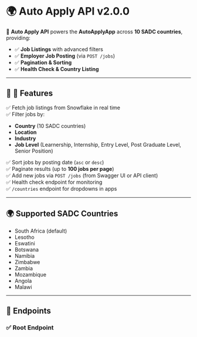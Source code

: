 # 🌍 Auto Apply API v2.0.0

🚀 **Auto Apply API** powers the **AutoApplyApp** across **10 SADC countries**, providing:
- ✅ **Job Listings** with advanced filters
- ✅ **Employer Job Posting** (via `POST /jobs`)
- ✅ **Pagination & Sorting**
- ✅ **Health Check & Country Listing**

---

## 📌 **🌟 Features**
✅ Fetch job listings from Snowflake in real time  
✅ Filter jobs by:
- **Country** (10 SADC countries)
- **Location**
- **Industry**
- **Job Level** (Learnership, Internship, Entry Level, Post Graduate Level, Senior Position)

✅ Sort jobs by posting date (`asc` or `desc`)  
✅ Paginate results (up to **100 jobs per page**)  
✅ Add new jobs via `POST /jobs` (from Swagger UI or API client)  
✅ Health check endpoint for monitoring  
✅ `/countries` endpoint for dropdowns in apps  

---

## 🌍 **Supported SADC Countries**
- South Africa (default)
- Lesotho
- Eswatini
- Botswana
- Namibia
- Zimbabwe
- Zambia
- Mozambique
- Angola
- Malawi

---

## 🚀 **Endpoints**

### ✅ **Root Endpoint**

